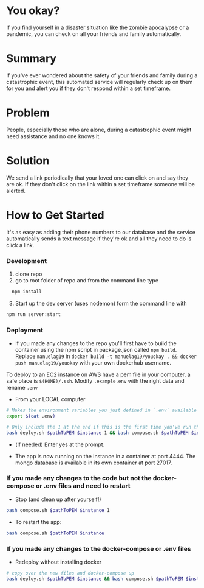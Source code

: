 # You okay?
If you find yourself in a disaster situation like the zombie apocalypse or a pandemic, you can check on all your friends and family automatically.

# Summary
If you've ever wondered about the safety of your friends and family during a catastrophic event, this automated service will regularly check up on them for you and alert you if they don't respond within a set timeframe.

# Problem
People, especially those who are alone, during a catastrophic event might need assistance and no one knows it.

# Solution
We send a link periodically that your loved one can click on and say they are ok. If they don't click on the link within a set timeframe someone will be alerted.

# How to Get Started
It's as easy as adding their phone numbers to our database and the service automatically sends a text message if they're ok and all they need to do is click a link.

### Development

1. clone repo
2. go to root folder of repo and from the command line type
  ```sh
    npm install
  ```
3. Start up the dev server (uses nodemon) form the command line with
  ```sh
  npm run server:start
  ```

### Deployment
- If you made any changes to the repo you'll first have to build the container using the npm script in package.json called `npm build`. Replace `manuelag19` in  `docker build -t manuelag19/youokay . && docker push manuelag19/youokay` with your own dockerhub username.

To deploy to an EC2 instance on AWS have a pem file in your computer, a safe place is `$(HOME)/.ssh`.
Modify `.example.env` with the right data and rename `.env`

- From your LOCAL computer
```sh
# Makes the environment variables you just defined in `.env` available in your current shell
export $(cat .env)
```

```sh
# Only include the 1 at the end if this is the first time you've run this script on this instance (installs things like docker, docker-compose, etc...)
bash deploy.sh $pathToPEM $instance 1 && bash compose.sh $pathToPEM $instance
```

- (if needed) Enter yes at the prompt.

- The app is now running on the instance in a container at port 4444. The mongo database is available in its own container at port 27017.

### If you made any changes to the code but not the docker-compose or .env files and need to restart
- Stop (and clean up after yourself!)
```sh
bash compose.sh $pathToPEM $instance 1
```
- To restart the app:
```sh
bash compose.sh $pathToPEM $instance
```
### If you made any changes to the docker-compose or .env files
- Redeploy without installing docker
```sh
# copy over the new files and docker-compose up
bash deploy.sh $pathToPEM $instance && bash compose.sh $pathToPEM $instance
```